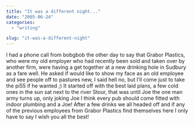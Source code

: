 ```yaml
---
title: "It was a different night..."
date: "2005-06-24"
categories:
  - "writing"

slug: "it-was-a-different-night"
---
```


<!-- [![](/images/21321325_821b77e0d8_m.jpg)](https://www.flickr.com/photos/funkylarma/21321325/ "Every party needs a Joe") -->

I had a phone call from bobgbob the other day to say that Grabor Plastics, who were my old employer who had recently been sold and taken over by another firm, were having a get together at a new drinking hole in Sudbury as a fare well. He asked if would like to show my face as an old employee and see people off to pastures new, I said hell no, but I’ll come just to take the pi55 if he wanted ;)
It started off with the best laid plans, a few cold ones in the sun sat next to the river Stour, that was until Joe the one man army turns up, only joking Joe I think every pub should come fitted with indoor plumbing and a Joe!
After a few drinks we all headed off and if any of the previous employees from Grabor Plastics find themselves here I only have to say I wish you all the best!
